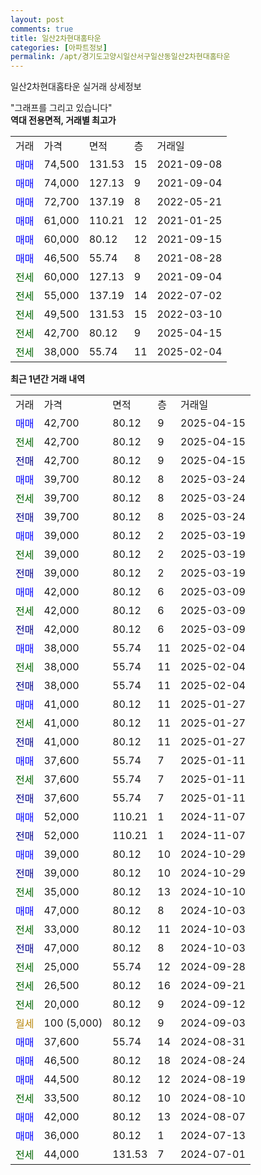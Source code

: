 ```yaml
---
layout: post
comments: true
title: 일산2차현대홈타운
categories: [아파트정보]
permalink: /apt/경기도고양시일산서구일산동일산2차현대홈타운
---
```


일산2차현대홈타운 실거래 상세정보

<script type="text/javascript">
  google.charts.load('current', {'packages':['line', 'corechart']});
  google.charts.setOnLoadCallback(drawChart);

  function drawChart() {
    var data = new google.visualization.DataTable();
    data.addColumn('date', '거래일');
    data.addColumn('number', "매매");
    data.addColumn('number', "전세");
    data.addColumn('number', "전매");

    data.addRows([[new Date(Date.parse("2025-04-15")), 42700, null, null], [new Date(Date.parse("2025-04-15")), null, 42700, null], [new Date(Date.parse("2025-04-15")), null, null, 42700], [new Date(Date.parse("2025-03-24")), 39700, null, null], [new Date(Date.parse("2025-03-24")), null, 39700, null], [new Date(Date.parse("2025-03-24")), null, null, 39700], [new Date(Date.parse("2025-03-19")), 39000, null, null], [new Date(Date.parse("2025-03-19")), null, 39000, null], [new Date(Date.parse("2025-03-19")), null, null, 39000], [new Date(Date.parse("2025-03-09")), 42000, null, null], [new Date(Date.parse("2025-03-09")), null, 42000, null], [new Date(Date.parse("2025-03-09")), null, null, 42000], [new Date(Date.parse("2025-02-04")), 38000, null, null], [new Date(Date.parse("2025-02-04")), null, 38000, null], [new Date(Date.parse("2025-02-04")), null, null, 38000], [new Date(Date.parse("2025-01-27")), 41000, null, null], [new Date(Date.parse("2025-01-27")), null, 41000, null], [new Date(Date.parse("2025-01-27")), null, null, 41000], [new Date(Date.parse("2025-01-11")), 37600, null, null], [new Date(Date.parse("2025-01-11")), null, 37600, null], [new Date(Date.parse("2025-01-11")), null, null, 37600], [new Date(Date.parse("2024-11-07")), 52000, null, null], [new Date(Date.parse("2024-11-07")), null, null, 52000], [new Date(Date.parse("2024-10-29")), 39000, null, null], [new Date(Date.parse("2024-10-29")), null, null, 39000], [new Date(Date.parse("2024-10-10")), null, 35000, null], [new Date(Date.parse("2024-10-03")), 47000, null, null], [new Date(Date.parse("2024-10-03")), null, 33000, null], [new Date(Date.parse("2024-10-03")), null, null, 47000], [new Date(Date.parse("2024-09-28")), null, 25000, null], [new Date(Date.parse("2024-09-21")), null, 26500, null], [new Date(Date.parse("2024-09-12")), null, 20000, null], [new Date(Date.parse("2024-09-03")), null, null, null], [new Date(Date.parse("2024-08-31")), 37600, null, null], [new Date(Date.parse("2024-08-24")), 46500, null, null], [new Date(Date.parse("2024-08-19")), 44500, null, null], [new Date(Date.parse("2024-08-10")), null, 33500, null], [new Date(Date.parse("2024-08-07")), 42000, null, null], [new Date(Date.parse("2024-07-13")), 36000, null, null], [new Date(Date.parse("2024-07-01")), null, 44000, null]]);

    var options = {
      hAxis: {
        format: 'yyyy/MM/dd'
      },    
      lineWidth: 0,
      pointsVisible: true,    
      title: '최근 1년간 유형별 실거래가 분포',
      legend: { position: 'bottom' }
    };

    var formatter = new google.visualization.NumberFormat({pattern:'###,###'} );
    formatter.format(data, 1);
    formatter.format(data, 2);
    
    setTimeout(function() {
        var chart = new google.visualization.LineChart(document.getElementById('columnchart_material'));
        chart.draw(data, (options));
        document.getElementById('loading').style.display = 'none';
    }, 200);
  }
</script>


<div id="loading" style="z-index:20; display: block; margin-left: 0px">"그래프를 그리고 있습니다"</div>
<div id="columnchart_material" style="width: 95%; margin-left: 0px; display: block"></div>
<!-- contents start -->
<b>역대 전용면적, 거래별 최고가</b>
<table class="sortable">
    <tr>
      <td>거래</td>
      <td>가격</td>
      <td>면적</td>
      <td>층</td>
      <td>거래일</td>
    </tr>
        <tr>
          <td><a style="color: blue">매매</a></td>
          <td>74,500</td>
          <td>131.53</td>
          <td>15</td>
          <td>2021-09-08</td>
        </tr>            <tr>
          <td><a style="color: blue">매매</a></td>
          <td>74,000</td>
          <td>127.13</td>
          <td>9</td>
          <td>2021-09-04</td>
        </tr>            <tr>
          <td><a style="color: blue">매매</a></td>
          <td>72,700</td>
          <td>137.19</td>
          <td>8</td>
          <td>2022-05-21</td>
        </tr>            <tr>
          <td><a style="color: blue">매매</a></td>
          <td>61,000</td>
          <td>110.21</td>
          <td>12</td>
          <td>2021-01-25</td>
        </tr>            <tr>
          <td><a style="color: blue">매매</a></td>
          <td>60,000</td>
          <td>80.12</td>
          <td>12</td>
          <td>2021-09-15</td>
        </tr>            <tr>
          <td><a style="color: blue">매매</a></td>
          <td>46,500</td>
          <td>55.74</td>
          <td>8</td>
          <td>2021-08-28</td>
        </tr>        
        <tr>
              <td><a style="color: darkgreen">전세</a></td>
              <td>60,000</td>
              <td>127.13</td>
              <td>9</td>
              <td>2021-09-04</td>
            </tr>            <tr>
              <td><a style="color: darkgreen">전세</a></td>
              <td>55,000</td>
              <td>137.19</td>
              <td>14</td>
              <td>2022-07-02</td>
            </tr>            <tr>
              <td><a style="color: darkgreen">전세</a></td>
              <td>49,500</td>
              <td>131.53</td>
              <td>15</td>
              <td>2022-03-10</td>
            </tr>            <tr>
              <td><a style="color: darkgreen">전세</a></td>
              <td>42,700</td>
              <td>80.12</td>
              <td>9</td>
              <td>2025-04-15</td>
            </tr>            <tr>
              <td><a style="color: darkgreen">전세</a></td>
              <td>38,000</td>
              <td>55.74</td>
              <td>11</td>
              <td>2025-02-04</td>
            </tr>        
    
</table>

<b>최근 1년간 거래 내역</b>

<table class="sortable">
    <tr>
      <td>거래</td>
      <td>가격</td>
      <td>면적</td>
      <td>층</td>
      <td>거래일</td>
    </tr>
    <tr>
      <td><a style="color: blue">매매</a></td>
      <td>42,700</td>
      <td>80.12</td>
      <td>9</td>
      <td>2025-04-15</td>
    </tr>          <tr>
      <td><a style="color: darkgreen">전세</a></td>
      <td>42,700</td>
      <td>80.12</td>
      <td>9</td>
      <td>2025-04-15</td>
    </tr>          <tr>
      <td><a style="color: darkblue">전매</a></td>
      <td>42,700</td>
      <td>80.12</td>
      <td>9</td>
      <td>2025-04-15</td>
    </tr>          <tr>
      <td><a style="color: blue">매매</a></td>
      <td>39,700</td>
      <td>80.12</td>
      <td>8</td>
      <td>2025-03-24</td>
    </tr>          <tr>
      <td><a style="color: darkgreen">전세</a></td>
      <td>39,700</td>
      <td>80.12</td>
      <td>8</td>
      <td>2025-03-24</td>
    </tr>          <tr>
      <td><a style="color: darkblue">전매</a></td>
      <td>39,700</td>
      <td>80.12</td>
      <td>8</td>
      <td>2025-03-24</td>
    </tr>          <tr>
      <td><a style="color: blue">매매</a></td>
      <td>39,000</td>
      <td>80.12</td>
      <td>2</td>
      <td>2025-03-19</td>
    </tr>          <tr>
      <td><a style="color: darkgreen">전세</a></td>
      <td>39,000</td>
      <td>80.12</td>
      <td>2</td>
      <td>2025-03-19</td>
    </tr>          <tr>
      <td><a style="color: darkblue">전매</a></td>
      <td>39,000</td>
      <td>80.12</td>
      <td>2</td>
      <td>2025-03-19</td>
    </tr>          <tr>
      <td><a style="color: blue">매매</a></td>
      <td>42,000</td>
      <td>80.12</td>
      <td>6</td>
      <td>2025-03-09</td>
    </tr>          <tr>
      <td><a style="color: darkgreen">전세</a></td>
      <td>42,000</td>
      <td>80.12</td>
      <td>6</td>
      <td>2025-03-09</td>
    </tr>          <tr>
      <td><a style="color: darkblue">전매</a></td>
      <td>42,000</td>
      <td>80.12</td>
      <td>6</td>
      <td>2025-03-09</td>
    </tr>          <tr>
      <td><a style="color: blue">매매</a></td>
      <td>38,000</td>
      <td>55.74</td>
      <td>11</td>
      <td>2025-02-04</td>
    </tr>          <tr>
      <td><a style="color: darkgreen">전세</a></td>
      <td>38,000</td>
      <td>55.74</td>
      <td>11</td>
      <td>2025-02-04</td>
    </tr>          <tr>
      <td><a style="color: darkblue">전매</a></td>
      <td>38,000</td>
      <td>55.74</td>
      <td>11</td>
      <td>2025-02-04</td>
    </tr>          <tr>
      <td><a style="color: blue">매매</a></td>
      <td>41,000</td>
      <td>80.12</td>
      <td>11</td>
      <td>2025-01-27</td>
    </tr>          <tr>
      <td><a style="color: darkgreen">전세</a></td>
      <td>41,000</td>
      <td>80.12</td>
      <td>11</td>
      <td>2025-01-27</td>
    </tr>          <tr>
      <td><a style="color: darkblue">전매</a></td>
      <td>41,000</td>
      <td>80.12</td>
      <td>11</td>
      <td>2025-01-27</td>
    </tr>          <tr>
      <td><a style="color: blue">매매</a></td>
      <td>37,600</td>
      <td>55.74</td>
      <td>7</td>
      <td>2025-01-11</td>
    </tr>          <tr>
      <td><a style="color: darkgreen">전세</a></td>
      <td>37,600</td>
      <td>55.74</td>
      <td>7</td>
      <td>2025-01-11</td>
    </tr>          <tr>
      <td><a style="color: darkblue">전매</a></td>
      <td>37,600</td>
      <td>55.74</td>
      <td>7</td>
      <td>2025-01-11</td>
    </tr>          <tr>
      <td><a style="color: blue">매매</a></td>
      <td>52,000</td>
      <td>110.21</td>
      <td>1</td>
      <td>2024-11-07</td>
    </tr>          <tr>
      <td><a style="color: darkblue">전매</a></td>
      <td>52,000</td>
      <td>110.21</td>
      <td>1</td>
      <td>2024-11-07</td>
    </tr>          <tr>
      <td><a style="color: blue">매매</a></td>
      <td>39,000</td>
      <td>80.12</td>
      <td>10</td>
      <td>2024-10-29</td>
    </tr>          <tr>
      <td><a style="color: darkblue">전매</a></td>
      <td>39,000</td>
      <td>80.12</td>
      <td>10</td>
      <td>2024-10-29</td>
    </tr>          <tr>
      <td><a style="color: darkgreen">전세</a></td>
      <td>35,000</td>
      <td>80.12</td>
      <td>13</td>
      <td>2024-10-10</td>
    </tr>          <tr>
      <td><a style="color: blue">매매</a></td>
      <td>47,000</td>
      <td>80.12</td>
      <td>8</td>
      <td>2024-10-03</td>
    </tr>          <tr>
      <td><a style="color: darkgreen">전세</a></td>
      <td>33,000</td>
      <td>80.12</td>
      <td>11</td>
      <td>2024-10-03</td>
    </tr>          <tr>
      <td><a style="color: darkblue">전매</a></td>
      <td>47,000</td>
      <td>80.12</td>
      <td>8</td>
      <td>2024-10-03</td>
    </tr>          <tr>
      <td><a style="color: darkgreen">전세</a></td>
      <td>25,000</td>
      <td>55.74</td>
      <td>12</td>
      <td>2024-09-28</td>
    </tr>          <tr>
      <td><a style="color: darkgreen">전세</a></td>
      <td>26,500</td>
      <td>80.12</td>
      <td>16</td>
      <td>2024-09-21</td>
    </tr>          <tr>
      <td><a style="color: darkgreen">전세</a></td>
      <td>20,000</td>
      <td>80.12</td>
      <td>9</td>
      <td>2024-09-12</td>
    </tr>          <tr>
      <td><a style="color: darkgoldenrod">월세</a></td>
      <td>100 (5,000)</td>
      <td>80.12</td>
      <td>9</td>
      <td>2024-09-03</td>
    </tr>          <tr>
      <td><a style="color: blue">매매</a></td>
      <td>37,600</td>
      <td>55.74</td>
      <td>14</td>
      <td>2024-08-31</td>
    </tr>          <tr>
      <td><a style="color: blue">매매</a></td>
      <td>46,500</td>
      <td>80.12</td>
      <td>18</td>
      <td>2024-08-24</td>
    </tr>          <tr>
      <td><a style="color: blue">매매</a></td>
      <td>44,500</td>
      <td>80.12</td>
      <td>12</td>
      <td>2024-08-19</td>
    </tr>          <tr>
      <td><a style="color: darkgreen">전세</a></td>
      <td>33,500</td>
      <td>80.12</td>
      <td>10</td>
      <td>2024-08-10</td>
    </tr>          <tr>
      <td><a style="color: blue">매매</a></td>
      <td>42,000</td>
      <td>80.12</td>
      <td>13</td>
      <td>2024-08-07</td>
    </tr>          <tr>
      <td><a style="color: blue">매매</a></td>
      <td>36,000</td>
      <td>80.12</td>
      <td>1</td>
      <td>2024-07-13</td>
    </tr>          <tr>
      <td><a style="color: darkgreen">전세</a></td>
      <td>44,000</td>
      <td>131.53</td>
      <td>7</td>
      <td>2024-07-01</td>
    </tr>      </table>
<!-- contents end -->    

